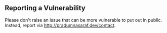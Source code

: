 ## Reporting a Vulnerability

Please don't raise an issue that can be more vulnerable to put out in public. Instead, report via http://pradumnasaraf.dev/contact.
 